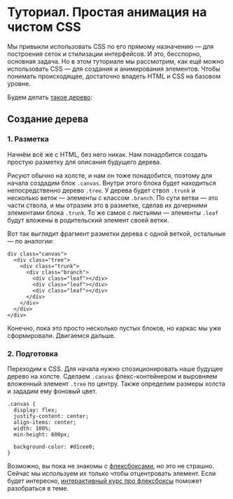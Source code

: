 # Туториал. Простая анимация на чистом CSS

Мы привыкли использовать CSS по его прямому назначению — для построения сеток и стилизации интерфейсов. И это, бесспорно, основная задача. Но в этом туториале мы рассмотрим, как ещё можно использовать CSS — для создания и анимирования элементов. Чтобы понимать происходящее, достаточно владеть HTML и CSS на базовом уровне.

Будем делать [такое дерево](https://codepen.io/sasha-sm/pen/VwLMQdK):

## Создание дерева

### 1. Разметка

Начнём всё же с HTML, без него никак. Нам понадобится создать простую разметку для описания будущего дерева.

Рисуют обычно на холсте, и нам он тоже понадобится, поэтому для начала создадим блок `.canvas`. Внутри этого блока будет находиться непосредственно дерево `.tree`. У дерева будет ствол `.trunk` и несколько веток — элементы с классом `.branch`. По сути ветви — это части ствола, и мы отразим это в разметке, сделав их дочерними элементами блока `.trunk`. То же самое с листьями — элементы `.leaf` будут вложены в родительский элемент своей ветки.

Вот так выглядит фрагмент разметки дерева с одной веткой, остальные — по аналогии:

```
div class="canvas">
  <div class="tree">
    <div class="trunk">
      <div class="branch">
        <div class="leaf"></div>
        <div class="leaf"></div>
        <div class="leaf"></div>
      </div>
    </div>
  </div>
</div>
```

Конечно, пока это просто несколько пустых блоков, но каркас мы уже сформировали. Двигаемся дальше.

### 2. Подготовка

Переходим к CSS. Для начала нужно спозиционировать наше будущее дерево на холсте. Сделаем `.canvas` флекс-контейнером и выровняем вложенный элемент `.tree` по центру. Также определим размеры холста и зададим ему фоновый цвет.

```
.canvas {
  display: flex;
  justify-content: center;
  align-items: center;
  width: 100%;
  min-height: 600px;

  background-color: #d1cee0;
}
```

Возможно, вы пока не знакомы с [флексбоксами](https://developer.mozilla.org/ru/docs/Web/CSS/CSS_Flexible_Box_Layout/Basic_Concepts_of_Flexbox), но это не страшно. Сейчас мы используем их только чтобы отцентровать элемент. Если будет интересно, [интерактивный курс про флексбоксы](https://htmlacademy.ru/courses/96) поможет разобраться в теме.